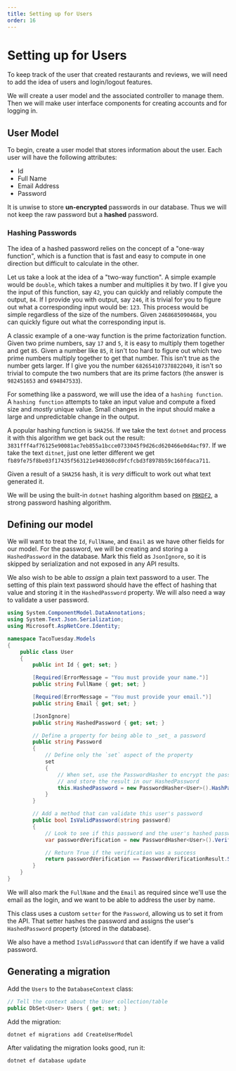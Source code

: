 ```yaml
---
title: Setting up for Users
order: 16
---
```


# Setting up for Users

To keep track of the user that created restaurants and reviews, we will need to
add the idea of users and login/logout features.

We will create a user model and the associated controller to manage them. Then
we will make user interface components for creating accounts and for logging in.

## User Model

To begin, create a user model that stores information about the user. Each user
will have the following attributes:

- Id
- Full Name
- Email Address
- Password

It is unwise to store **un-encrypted** passwords in our database. Thus we will
not keep the raw password but a **hashed** password.

### Hashing Passwords

The idea of a hashed password relies on the concept of a "one-way function",
which is a function that is fast and easy to compute in one direction but
difficult to calculate in the other.

Let us take a look at the idea of a "two-way function". A simple example would
be `double`, which takes a number and multiplies it by two. If I give you the
input of this function, say `42`, you can quickly and reliably compute the
output, `84`. If I provide you with output, say `246`, it is trivial for you to
figure out what a corresponding input would be: `123`. This process would be
simple regardless of the size of the numbers. Given `24686850904684`, you can
quickly figure out what the corresponding input is.

A classic example of a one-way function is the prime factorization function.
Given two prime numbers, say `17` and `5`, it is easy to multiply them together
and get `85`. Given a number like `85`, it isn't too hard to figure out which
two prime numbers multiply together to get that number. This isn't true as the
number gets larger. If I give you the number `682654107378822049`, it isn't so
trivial to compute the two numbers that are its prime factors (the answer is
`982451653` and `694847533`).

For something like a password, we will use the idea of a `hashing function`. A
`hashing function` attempts to take an input value and compute a fixed size and
_mostly_ unique value. Small changes in the input should make a large and
unpredictable change in the output.

A popular hashing function is `SHA256`. If we take the text `dotnet` and process
it with this algorithm we get back out the result:
`3831fff4af76125e90081ac7eb855a1bcce0733045f9d26cd620466e0d4acf97`. If we take
the text `ditnet`, just one letter different we get
`fb89fe75f8be03f17435f563121e940360cd9fcfcbd3f8978b59c160fdaca711`.

Given a result of a `SHA256` hash, it is _very_ difficult to work out what text
generated it.

We will be using the built-in `dotnet` hashing algorithm based on
[`PBKDF2`](https://en.wikipedia.org/wiki/PBKDF2), a strong password hashing
algorithm.

## Defining our model

We will want to treat the `Id`, `FullName`, and `Email` as we have other fields
for our model. For the password, we will be creating and storing a
`HashedPassword` in the database. Mark this field as `JsonIgnore`, so it is
skipped by serialization and not exposed in any API results.

We also wish to be able to _assign_ a plain text password to a user. The setting
of this plain text password should have the effect of hashing that value and
storing it in the `HashedPassword` property. We will also need a way to validate
a user password.

```csharp
using System.ComponentModel.DataAnnotations;
using System.Text.Json.Serialization;
using Microsoft.AspNetCore.Identity;

namespace TacoTuesday.Models
{
    public class User
    {
        public int Id { get; set; }

        [Required(ErrorMessage = "You must provide your name.")]
        public string FullName { get; set; }

        [Required(ErrorMessage = "You must provide your email.")]
        public string Email { get; set; }

        [JsonIgnore]
        public string HashedPassword { get; set; }

        // Define a property for being able to _set_ a password
        public string Password
        {
            // Define only the `set` aspect of the property
            set
            {
                // When set, use the PasswordHasher to encrypt the password
                // and store the result in our HashedPassword
                this.HashedPassword = new PasswordHasher<User>().HashPassword(this, value);
            }
        }

        // Add a method that can validate this user's password
        public bool IsValidPassword(string password)
        {
            // Look to see if this password and the user's hashed password can match
            var passwordVerification = new PasswordHasher<User>().VerifyHashedPassword(this, this.HashedPassword, password);

            // Return True if the verification was a success
            return passwordVerification == PasswordVerificationResult.Success;
        }
    }
}
```

We will also mark the `FullName` and the `Email` as required since we'll use the
email as the login, and we want to be able to address the user by name.

This class uses a custom `setter` for the `Password`, allowing us to set it from
the API. That setter hashes the password and assigns the user's `HashedPassword`
property (stored in the database).

We also have a method `IsValidPassword` that can identify if we have a valid
password.

## Generating a migration

Add the `Users` to the `DatabaseContext` class:

```csharp
// Tell the context about the User collection/table
public DbSet<User> Users { get; set; }
```

Add the migration:

```shell
dotnet ef migrations add CreateUserModel
```

After validating the migration looks good, run it:

```shell
dotnet ef database update
```

<!-- Creates User Model -->
<GithubCommitViewer repo="suncoast-devs/TacoTuesday" commit="1f8664a7d03172982c1e60be0346c2d7505f9818"/>
